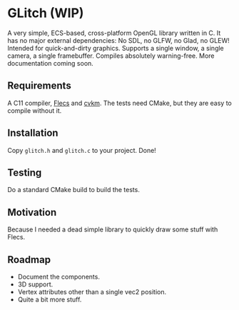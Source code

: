 # GLitch (WIP)
A very simple, ECS-based, cross-platform OpenGL library written in C. It has no major external dependencies: No SDL, no
GLFW, no Glad, no GLEW! Intended for quick-and-dirty graphics. Supports a single window, a single camera, a single
framebuffer. Compiles absolutely warning-free. More documentation coming soon.

## Requirements
A C11 compiler, [Flecs](https://www.flecs.dev/flecs/) and [cvkm](https://github.com/999pingGG/cvkm). The tests need CMake, but they are easy to
compile without it.

## Installation
Copy `glitch.h` and `glitch.c` to your project. Done!

## Testing
Do a standard CMake build to build the tests.

## Motivation
Because I needed a dead simple library to quickly draw some stuff with Flecs.

## Roadmap
- Document the components.
- 3D support.
- Vertex attributes other than a single vec2 position.
- Quite a bit more stuff.
